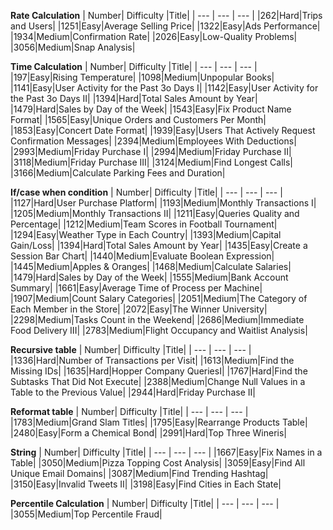 **Rate Calculation**
| Number| Difficulty |Title|
| ---   | ---        | --- |
|262|Hard|Trips and Users|
|1251|Easy|Average Selling Price|
|1322|Easy|Ads Performance|
|1934|Medium|Confirmation Rate|
|2026|Easy|Low-Quality Problems|
|3056|Medium|Snap Analysis|


**Time Calculation**
| Number| Difficulty |Title|
| ---   | ---        | --- |
|197|Easy|Rising Temperature|
|1098|Medium|Unpopular Books|
|1141|Easy|User Activity for the Past 3o Days I|
|1142|Easy|User Activity for the Past 3o Days II|
|1394|Hard|Total Sales Amount by Year|
|1479|Hard|Sales by Day of the Week|
|1543|Easy|Fix Product Name Format|
|1565|Easy|Unique Orders and Customers Per Month|
|1853|Easy|Concert Date Format|
|1939|Easy|Users That Actively Request Confirmation Messages|
|2394|Medium|Employees With Deductions|
|2993|Medium|Friday Purchase I|
|2994|Medium|Friday Purchase II|
|3118|Medium|Friday Purchase III|
|3124|Medium|Find Longest Calls|
|3166|Medium|Calculate Parking Fees and Duration|


**If/case when condition**
| Number| Difficulty |Title|
| ---   | ---        | --- |
|1127|Hard|User Purchase Platform|
|1193|Medium|Monthly Transactions I|
|1205|Medium|Monthly Transactions II|
|1211|Easy|Queries Quality and Percentage|
|1212|Medium|Team Scores in Football Tournament|
|1294|Easy|Weather Type in Each Country|
|1393|Medium|Capital Gain/Loss|
|1394|Hard|Total Sales Amount by Year|
|1435|Easy|Create a Session Bar Chart|
|1440|Medium|Evaluate Boolean Expression|
|1445|Medium|Apples & Oranges|
|1468|Medium|Calculate Salaries|
|1479|Hard|Sales by Day of the Week|
|1555|Medium|Bank Account Summary|
|1661|Easy|Average Time of Process per Machine|
|1907|Medium|Count Salary Categories|
|2051|Medium|The Category of Each Member in the Store|
|2072|Easy|The Winner University|
|2298|Medium|Tasks Count in the Weekend|
|2686|Medium|Immediate Food Delivery III|
|2783|Medium|Flight Occupancy and Waitlist Analysis|


**Recursive table**
| Number| Difficulty |Title|
| ---   | ---        | --- |
|1336|Hard|Number of Transactions per Visit|
|1613|Medium|Find the Missing IDs|
|1635|Hard|Hopper Company QueriesI|
|1767|Hard|Find the Subtasks That Did Not Execute|
|2388|Medium|Change Null Values in a Table to the Previous Value|
|2944|Hard|Friday Purchase II|

**Reformat table**
| Number| Difficulty |Title|
| ---   | ---        | --- |
|1783|Medium|Grand Slam Titles|
|1795|Easy|Rearrange Products Table|
|2480|Easy|Form a Chemical Bond|
|2991|Hard|Top Three Wineris|


**String**
| Number| Difficulty |Title|
| ---   | ---        | --- |
|1667|Easy|Fix Names in a Table|
|3050|Medium|Pizza Topping Cost Analysis|
|3059|Easy|Find All Unique Email Domains|
|3087|Medium|Find Trending Hashtag|
|3150|Easy|Invalid Tweets II|
|3198|Easy|Find Cities in Each State|

**Percentile Calculation**
| Number| Difficulty |Title|
| ---   | ---        | --- |
|3055|Medium|Top Percentile Fraud|
